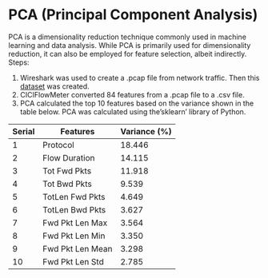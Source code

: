 # PCA (Principal Component Analysis)
PCA is a dimensionality reduction technique commonly used in machine learning and data analysis. While PCA is primarily used for dimensionality reduction, it can also be employed for feature selection, albeit indirectly. 
Steps:
1. Wireshark was used to create a .pcap file from network traffic. Then this [dataset](https://ieee-dataport.org/documents/dosddos-attack-dataset-5g-network-slicing) was created.
2. CICIFlowMeter converted 84 features from a .pcap file to a .csv file.
3. PCA calculated the top 10 features based on the variance shown in the table below. PCA was calculated using the’sklearn’ library of Python.

| Serial | Features            | Variance (%) |
|--------|---------------------|--------------|
| 1      | Protocol            | 18.446       |
| 2      | Flow Duration       | 14.115       |
| 3      | Tot Fwd Pkts        | 11.918       |
| 4      | Tot Bwd Pkts        | 9.539        |
| 5      | TotLen Fwd Pkts     | 4.649        |
| 6      | TotLen Bwd Pkts     | 3.627        |
| 7      | Fwd Pkt Len Max     | 3.564        |
| 8      | Fwd Pkt Len Min     | 3.350        |
| 9      | Fwd Pkt Len Mean    | 3.298        |
| 10     | Fwd Pkt Len Std     | 2.785        |
